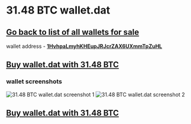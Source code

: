 # 31.48 BTC wallet.dat

## [Go back to list of all wallets for sale](https://mady2077.github.io/walletBTC/)

wallet address - **[1HvhpaLmyhKHEupJRJcrZAX6UXmmTpZuHL](https://www.blockchain.com/btc/address/1HvhpaLmyhKHEupJRJcrZAX6UXmmTpZuHL)**

## [Buy wallet.dat with 31.48 BTC](https://satoshidisk.com/pay/CBUqrB)

### wallet screenshots
![31.48 BTC wallet.dat screenshot 1](https://i.imgur.com/XYUqiWY.png)
![31.48 BTC wallet.dat screenshot 2](https://i.imgur.com/D7fZH3P.png)

## [Buy wallet.dat with 31.48 BTC](https://satoshidisk.com/pay/CBUqrB)